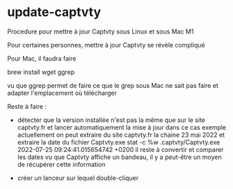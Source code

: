 # update-captvty
Procedure pour mettre à jour Captvty sous Linux et sous Mac M1

Pour certaines personnes, mettre à jour Captvty se révèle compliqué

Pour Mac, il faudra faire

brew install wget ggrep

vu que ggrep permet de faire ce que le grep sous Mac ne sait pas faire
et adapter l'emplacement où télécharger

Reste à faire : 

- détecter que la version installée n'est pas la même que sur le site captvty.fr et lancer automatiquement la mise à jour dans ce cas
exemple actuellement on peut extraire du site captvty.fr la chaine
23 mai 2022
et extraire la date du fichier Captvty.exe
stat -c %w .captvty/Captvty.exe
2022-07-25 09:24:41.015654742 +0200
il reste à convertir et comparer les dates
vu que Captvty affiche un bandeau, il y a peut-être un moyen de récupérer cette information 

- créer un lanceur sur lequel double-cliquer
